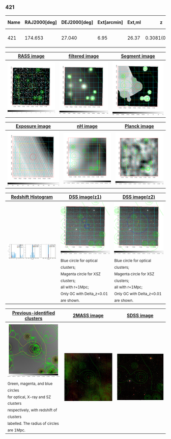 <div STYLE="page-break-after: always;"></div>

### 421

|Name|RAJ2000[deg]|DEJ2000[deg] |Ext[arcmin]| Ext,ml | z | z_src| C|GC(XSZ,Delta_z<0.01)| GC(OPT,Delta_z<0.01)|GC| R_sig[arcmin] | R500[arcmin] | R500[Mpc]| CRsig[c/s] | CR500[c/s] |L500[1E44 erg/s]|F500[1E-12 erg/s/cm^2]| M500[1E14 Msun]|Tx[keV]|Cnt_sig|Beta|Rc[arcmin]|Comment|Alias|
|---|---|---|---|---|---|------|---|--------|---------|----------|---|---|---|---|---|---|---|---|---|---|---|---|---|---|
|421| 174.653| 27.040| 6.95| 26.37| 0.3081(0.005)| z1,| G| -| -| C, N, W| 62.116| 6.309| 1.717| 0.752(0.123)| 0.654(0.107)| 40.814(25.698)| 13.304(8.377)| 19.78(5.38)| 14.96(2.64)| 639.4| 0.607(-0.071+0.070)| 42.718(-6.085+5.056)| -| t346|

|[RASS image](../image/421/421_img.pdf)|[filtered image](../image/421/421_fil.pdf)|[Segment image](../image/421/421_seg.pdf)|
|-------------------|--------------------|-------------------|
| <img src="../image/421/421_img.png" width="300">  | <img src="../image/421/421_fil.png" width="300">   | <img src="../image/421/421_seg.png" width="300">  |

|[Exposure image](../image/421/421_mex.pdf)| [nH image](../image/421/421_nh.pdf)| [Planck image](../image/421/421_p.pdf)|
|-------------------|--------------------|-------------------|
|<img src="../image/421/421_mex.png" width="300">   | <img src="../image/421/421_nh.png" width="300">    | <img src="../image/421/421_p.png" width="300"> |

|[Redshift Histogram](../image/421/421_zg.pdf) | [DSS image(z1)](../image/421/421_dss_z1.pdf)      |  [DSS image(z2)](../image/421/421_dss_z2.pdf)    |
|-------------------|--------------------|-------------------|
|<img src="../image/421/421_zg.png" width="300"> |<img src="../image/421/421_dss_z1.png" width="300"> <sub><br>Blue circle for optical clusters; <br>Magenta circle for XSZ clusters; <br>all with r=1Mpc; <br>Only GC with Delta_z<0.01 are shown. </sub>| <img src="../image/421/421_dss_z2.png" width="300"><sub><br>Blue circle for optical clusters; <br>Magenta circle for XSZ clusters; <br>all with r=1Mpc; <br>Only GC with Delta_z<0.01 are shown. </sub> |

|[Previous-identified clusters](../image/421/421_gc.pdf) | [2MASS image](../image/421/421_2mass.pdf)      |[SDSS image](../image/421/421_sdss.pdf)   |
|-------------------|-------------------|-------------------|
|<img src=../image/421/421_gc.png width="300"> <br><sub>Green, magenta, and blue circles <br>for optical, X-ray and SZ clusters <br>respectively, with redshift of clusters <br>labelled. The radius of circles <br>are 1Mpc.</sub>|<img src="../image/421/421_2mass.png" width="300">  | <img src="../image/421/421_sdss.png" width="300">  |




